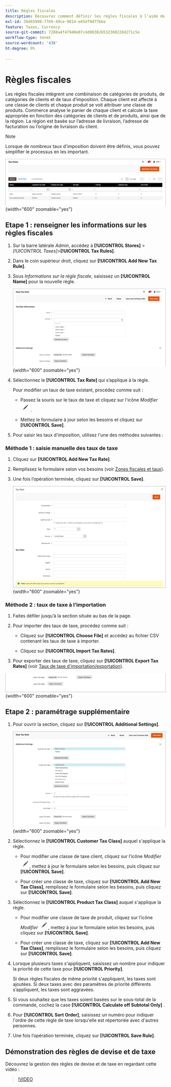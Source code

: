 ```yaml
---
title: Règles fiscales
description: Découvrez comment définir les règles fiscales à l’aide de la classe de produits, de la classe de clients et du taux d’imposition.
exl-id: 38d65998-7769-49ce-9814-e65df9d77bba
feature: Taxes, Currency
source-git-commit: 7288a4f47940e07c4d083826532308228d271c5e
workflow-type: tm+mt
source-wordcount: '438'
ht-degree: 0%

---
```


# Règles fiscales

Les règles fiscales intègrent une combinaison de catégories de produits, de catégories de clients et de taux d’imposition. Chaque client est affecté à une classe de clients et chaque produit se voit attribuer une classe de produits. Commerce analyse le panier de chaque client et calcule la taxe appropriée en fonction des catégories de clients et de produits, ainsi que de la région. La région est basée sur l’adresse de livraison, l’adresse de facturation ou l’origine de livraison du client.

>[!NOTE]
>
>Lorsque de nombreux taux d&#39;imposition doivent être définis, vous pouvez simplifier le processus en les important.

![Règles fiscales](./assets/tax-rules.png){width="600" zoomable="yes"}

## Etape 1 : renseigner les informations sur les règles fiscales

1. Sur la barre latérale _Admin_, accédez à **[!UICONTROL Stores]** > _[!UICONTROL Taxes]_>**[!UICONTROL Tax Rules]**.

1. Dans le coin supérieur droit, cliquez sur **[!UICONTROL Add New Tax Rule]**.

1. Sous _Informations sur la règle fiscale_, saisissez un **[!UICONTROL Name]** pour la nouvelle règle.

   ![Informations sur les règles fiscales](./assets/tax-rule-information.png){width="600" zoomable="yes"}

1. Sélectionnez le **[!UICONTROL Tax Rate]** qui s’applique à la règle.

   Pour modifier un taux de taxe existant, procédez comme suit :

   - Passez la souris sur le taux de taxe et cliquez sur l&#39;icône _Modifier_ ![Crayon](../assets/icon-edit-pencil.png) .

   - Mettez le formulaire à jour selon les besoins et cliquez sur **[!UICONTROL Save]**.

1. Pour saisir les taux d&#39;imposition, utilisez l&#39;une des méthodes suivantes :

### Méthode 1 : saisie manuelle des taux de taxe

1. Cliquez sur **[!UICONTROL Add New Tax Rate]**.

1. Remplissez le formulaire selon vos besoins (voir [Zones fiscales et taux](tax-zones-rates.md)).

1. Une fois l’opération terminée, cliquez sur **[!UICONTROL Save]**.

   ![Nouveau taux d’imposition](./assets/tax-rate-create-new.png){width="600" zoomable="yes"}

### Méthode 2 : taux de taxe à l’importation

1. Faites défiler jusqu’à la section située au bas de la page.

1. Pour importer des taux de taxe, procédez comme suit :

   - Cliquez sur **[!UICONTROL Choose File]** et accédez au fichier CSV contenant les taux de taxe à importer.

   - Cliquez sur **[!UICONTROL Import Tax Rates]**.

1. Pour exporter des taux de taxe, cliquez sur **[!UICONTROL Export Tax Rates]** (voir [Taux de taxe d&#39;importation/exportation](../systems/data-transfer-tax-rates.md)).

![Taux de taxe d’importation/exportation](./assets/tax-rule-new-import-export.png){width="600" zoomable="yes"}

## Etape 2 : paramétrage supplémentaire

1. Pour ouvrir la section, cliquez sur **[!UICONTROL Additional Settings]**.

   ![Paramètres supplémentaires de la règle fiscale](./assets/tax-class-additional-settings.png){width="600" zoomable="yes"}

1. Sélectionnez le **[!UICONTROL Customer Tax Class]** auquel s&#39;applique la règle.

   - Pour modifier une classe de taxe client, cliquez sur l’icône _Modifier_ ![ ](../assets/icon-edit-pencil.png), mettez à jour le formulaire selon les besoins, puis cliquez sur **[!UICONTROL Save]**.

   - Pour créer une classe de taxe, cliquez sur **[!UICONTROL Add New Tax Class]**, remplissez le formulaire selon les besoins, puis cliquez sur **[!UICONTROL Save]**.

1. Sélectionnez le **[!UICONTROL Product Tax Class]** auquel s&#39;applique la règle.

   - Pour modifier une classe de taxe de produit, cliquez sur l’icône _Modifier_ ![ ](../assets/icon-edit-pencil.png), mettez à jour le formulaire selon les besoins, puis cliquez sur **[!UICONTROL Save]**.

   - Pour créer une classe de taxe, cliquez sur **[!UICONTROL Add New Tax Class]**, remplissez le formulaire selon les besoins, puis cliquez sur **[!UICONTROL Save]**.

1. Lorsque plusieurs taxes s&#39;appliquent, saisissez un nombre pour indiquer la priorité de cette taxe pour **[!UICONTROL Priority]**.

   Si deux règles fiscales de même priorité s&#39;appliquent, les taxes sont ajoutées. Si deux taxes avec des paramètres de priorité différents s’appliquent, les taxes sont aggravées.

1. Si vous souhaitez que les taxes soient basées sur le sous-total de la commande, cochez la case **[!UICONTROL Calculate off Subtotal Only]** .

1. Pour **[!UICONTROL Sort Order]**, saisissez un numéro pour indiquer l&#39;ordre de cette règle de taxe lorsqu&#39;elle est répertoriée avec d&#39;autres personnes.

1. Une fois l’opération terminée, cliquez sur **[!UICONTROL Save Rule]**.

## Démonstration des règles de devise et de taxe

Découvrez la gestion des règles de devise et de taxe en regardant cette vidéo :

>[!VIDEO](https://video.tv.adobe.com/v/3410211/?quality=12&learn=on&captions=fre_fr)
